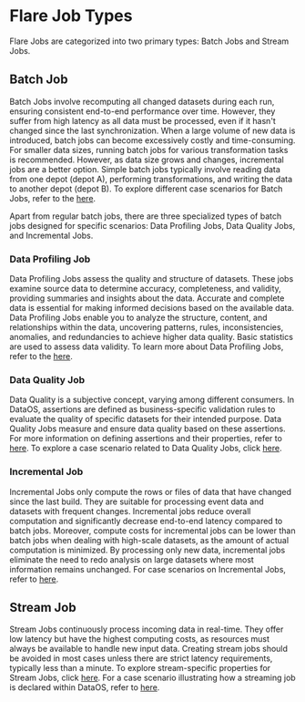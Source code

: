# Flare Job Types

Flare Jobs are categorized into two primary types: Batch Jobs and Stream Jobs.

## Batch Job

Batch Jobs involve recomputing all changed datasets during each run, ensuring consistent end-to-end performance over time. However, they suffer from high latency as all data must be processed, even if it hasn't changed since the last synchronization. When a large volume of new data is introduced, batch jobs can become excessively costly and time-consuming. For smaller data sizes, running batch jobs for various transformation tasks is recommended. However, as data size grows and changes, incremental jobs are a better option. Simple batch jobs typically involve reading data from one depot (depot A), performing transformations, and writing the data to another depot (depot B). To explore different case scenarios for Batch Jobs, refer to the [here](./case_scenario/batch_jobs.md).

Apart from regular batch jobs, there are three specialized types of batch jobs designed for specific scenarios: Data Profiling Jobs, Data Quality Jobs, and Incremental Jobs.

### **Data Profiling Job**

Data Profiling Jobs assess the quality and structure of datasets. These jobs examine source data to determine accuracy, completeness, and validity, providing summaries and insights about the data. Accurate and complete data is essential for making informed decisions based on the available data. Data Profiling Jobs enable you to analyze the structure, content, and relationships within the data, uncovering patterns, rules, inconsistencies, anomalies, and redundancies to achieve higher data quality. Basic statistics are used to assess data validity. To learn more about Data Profiling Jobs, refer to the [here](./case_scenario/data_profiling_jobs.md).

### **Data Quality Job**

Data Quality is a subjective concept, varying among different consumers. In DataOS, assertions are defined as business-specific validation rules to evaluate the quality of specific datasets for their intended purpose. Data Quality Jobs measure and ensure data quality based on these assertions. For more information on defining assertions and their properties, refer to [here](./building_blocks_of_flare_workflow/assertions.md). To explore a case scenario related to Data Quality Jobs, click [here](./case_scenario/data_quality_jobs.md).

### **Incremental Job**

Incremental Jobs only compute the rows or files of data that have changed since the last build. They are suitable for processing event data and datasets with frequent changes. Incremental jobs reduce overall computation and significantly decrease end-to-end latency compared to batch jobs. Moreover, compute costs for incremental jobs can be lower than batch jobs when dealing with high-scale datasets, as the amount of actual computation is minimized. By processing only new data, incremental jobs eliminate the need to redo analysis on large datasets where most information remains unchanged. For case scenarios on Incremental Jobs, refer to [here](./case_scenario/incremental_jobs.md).

## Stream Job

Stream Jobs continuously process incoming data in real-time. They offer low latency but have the highest computing costs, as resources must always be available to handle new input data. Creating stream jobs should be avoided in most cases unless there are strict latency requirements, typically less than a minute. To explore stream-specific properties for Stream Jobs, click [here](./building_blocks_of_flare_workflow/streaming.md). For a case scenario illustrating how a streaming job is declared within DataOS, refer to [here](./case_scenario/stream_jobs.md).